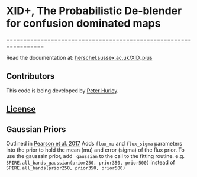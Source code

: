 
# XID+, The Probabilistic De-blender for confusion dominated maps
=================================================================

Read the documentation at: [herschel.sussex.ac.uk/XID_plus](http://herschel.sussex.ac.uk/XID_plus)

## Contributors

This code is being developed by [Peter Hurley](http://www.sussex.ac.uk/profiles/188689). 

## [License](Licence.md)

## Gaussian Priors

Outlined in [Pearson et al. 2017](http://adsabs.harvard.edu/abs/2017A%26A...603A.102P)
Adds `flux_mu` and `flux_sigma` parameters into the prior to hold the mean (mu) and error (sigma) of the flux prior.
To use the gaussain prior, add `_gaussian` to the call to the fitting routine.
  e.g. `SPIRE.all_bands_gaussian(prior250, prior350, prior500)` instead of `SPIRE.all_bands(prior250, prior350, prior500)`
